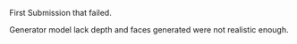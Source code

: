 First Submission that failed. 

Generator model lack depth and faces generated were not realistic enough.
